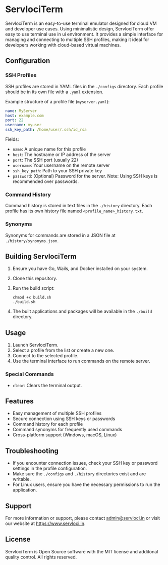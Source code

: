 # ServlociTerm

ServlociTerm is an easy-to-use terminal emulator designed for cloud VM and developer use cases. Using minimalistic design, ServlociTerm offer easy to use terminal use in ui environment.
It provides a simple interface for managing and connecting to multiple SSH profiles, making it ideal for developers working with cloud-based virtual machines.

## Configuration

### SSH Profiles

SSH profiles are stored in YAML files in the `./configs` directory. Each profile should be in its own file with a `.yaml` extension.

Example structure of a profile file (`myserver.yaml`):

```yaml
name: MyServer
host: example.com
port: 22
username: myuser
ssh_key_path: /home/user/.ssh/id_rsa
```

Fields:
- `name`: A unique name for this profile
- `host`: The hostname or IP address of the server
- `port`: The SSH port (usually 22)
- `username`: Your username on the remote server
- `ssh_key_path`: Path to your SSH private key
- `password`: (Optional) Password for the server. Note: Using SSH keys is recommended over passwords.

### Command History

Command history is stored in text files in the `./history` directory. Each profile has its own history file named `<profile_name>_history.txt`.

### Synonyms

Synonyms for commands are stored in a JSON file at `./history/synonyms.json`.

## Building ServlociTerm

1. Ensure you have Go, Wails, and Docker installed on your system.
2. Clone this repository.
3. Run the build script:

   ```
   chmod +x build.sh
   ./build.sh
   ```

4. The built applications and packages will be available in the `./build` directory.

## Usage

1. Launch ServlociTerm.
2. Select a profile from the list or create a new one.
3. Connect to the selected profile.
4. Use the terminal interface to run commands on the remote server.

### Special Commands

- `clear`: Clears the terminal output.

## Features

- Easy management of multiple SSH profiles
- Secure connection using SSH keys or passwords
- Command history for each profile
- Command synonyms for frequently used commands
- Cross-platform support (Windows, macOS, Linux)

## Troubleshooting

- If you encounter connection issues, check your SSH key or password settings in the profile configuration.
- Make sure the `./configs` and `./history` directories exist and are writable.
- For Linux users, ensure you have the necessary permissions to run the application.

## Support

For more information or support, please contact admin@servloci.in or visit our website at https://www.servloci.in.

## License

ServlociTerm is Open Source software with the MIT license and additonal quality control. All rights reserved.
